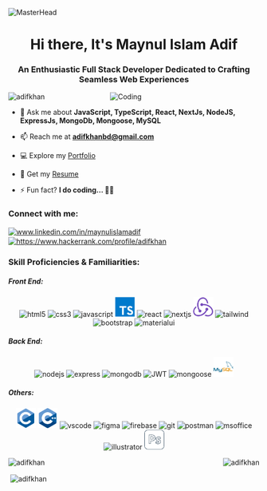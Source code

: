 ![MasterHead](https://www.iiserkol.ac.in/~cds/assets/image/intro_to_comp_programming.jpg)
<h1 align="center">Hi there, It's Maynul Islam Adif</h1>
<h3 align="center">An Enthusiastic Full Stack Developer Dedicated to Crafting Seamless Web Experiences</h3>

<img align="right" alt="Coding" width="300" src="https://cdn.dribbble.com/users/1162077/screenshots/3848914/programmer.gif"/>

<p align="left"> <img src="https://komarev.com/ghpvc/?username=adifkhan&label=Profile%20views&color=fc6b03&style=flat" alt="adifkhan" /> </p>

- 💬 Ask me about **JavaScript, TypeScript, React, NextJs, NodeJS, ExpressJs, MongoDb, Mongoose, MySQL**

- 📫 Reach me at **adifkhanbd@gmail.com**

- 💻 Explore my [Portfolio](https://maynulislamadif.vercel.app/) 

- 📄 Get my [Resume](https://drive.google.com/drive/folders/1zgde61gIEtW7R6rVyM2x81Juss24Ksk6?usp=sharing)

- ⚡ Fun fact?  **I do coding... 🤗🤗**





<h3 align="left">Connect with me:</h3>
<p align="left">
<a href="https://linkedin.com/in/www.linkedin.com/in/maynulislamadif" target="blank"><img align="center" src="https://raw.githubusercontent.com/rahuldkjain/github-profile-readme-generator/master/src/images/icons/Social/linked-in-alt.svg" alt="www.linkedin.com/in/maynulislamadif" height="30" width="40" /></a>
<a href="https://www.hackerrank.com/profile/adifkhan" target="blank"><img align="center" src="https://raw.githubusercontent.com/rahuldkjain/github-profile-readme-generator/master/src/images/icons/Social/hackerrank.svg" alt="https://www.hackerrank.com/profile/adifkhan" height="30" width="40" /></a>
</p>

<h3 align="left">Skill Proficiencies & Familiarities:</h3>

<h5 align="left">Front End:</h5>
<p align="center">  <img src="https://upload.wikimedia.org/wikipedia/commons/thumb/6/61/HTML5_logo_and_wordmark.svg/130px-HTML5_logo_and_wordmark.svg.png" alt="html5" width="40" height="40"/> <img src="https://upload.wikimedia.org/wikipedia/commons/thumb/d/d5/CSS3_logo_and_wordmark.svg/120px-CSS3_logo_and_wordmark.svg.png" alt="css3" width="40" height="40"/> <img src="https://user-images.githubusercontent.com/74038190/212257454-16e3712e-945a-4ca2-b238-408ad0bf87e6.gif" alt="javascript" width="40" height="40"/> <img src="https://raw.githubusercontent.com/devicons/devicon/master/icons/typescript/typescript-original.svg" alt="typescript" width="40" height="40"/> <img src="https://user-images.githubusercontent.com/74038190/212257467-871d32b7-e401-42e8-a166-fcfd7baa4c6b.gif" alt="react" width="40" height="40"/> <img src="https://d2nir1j4sou8ez.cloudfront.net/wp-content/uploads/2021/12/nextjs-boilerplate-logo.png" alt="nextjs" width="40" height="40"/> <img src="https://raw.githubusercontent.com/devicons/devicon/master/icons/redux/redux-original.svg" alt="redux" width="40" height="40"/> <img src="https://www.vectorlogo.zone/logos/tailwindcss/tailwindcss-icon.svg" alt="tailwind" width="40" height="40"/> <img src="https://user-images.githubusercontent.com/74038190/212280805-9bcb336b-8c55-46a8-abf8-ff286ab55472.gif" alt="bootstrap" width="40" height="40"/> <img src="https://mui.com/static/logo.png" alt="materialui" width="40" height="40"/> </p>

<h5 align="left">Back End:</h5>
<p align="center"> <img src="https://user-images.githubusercontent.com/74038190/212257460-738ff738-247f-4445-a718-cdd0ca76e2db.gif" alt="nodejs" width="40" height="40"/> <img src="https://ajeetchaulagain.com/static/7cb4af597964b0911fe71cb2f8148d64/87351/express-js.png" alt="express" width="40" height="40"/> <img src="https://upload.wikimedia.org/wikipedia/en/thumb/5/5a/MongoDB_Fores-Green.svg/250px-MongoDB_Fores-Green.svg.png" alt="mongodb" width="60" height="40"/> <img src="https://img.icons8.com/color/64/java-web-token.png" alt="JWT" width="40" height="40"/> <img src="https://img.icons8.com/color/64/mongoose.png" alt="mongoose" width="40" height="40"/> <img src="https://raw.githubusercontent.com/devicons/devicon/master/icons/mysql/mysql-original-wordmark.svg" alt="mysql" width="40" height="40"/> </p>

<h5 align="left">Others:</h5>
<p align="center"> <img src="https://raw.githubusercontent.com/devicons/devicon/master/icons/c/c-original.svg" alt="c" width="40" height="40"/> <img src="https://raw.githubusercontent.com/devicons/devicon/master/icons/cplusplus/cplusplus-original.svg" alt="cplusplus" width="40" height="40"/> <img src="https://user-images.githubusercontent.com/74038190/212257465-7ce8d493-cac5-494e-982a-5a9deb852c4b.gif" alt="vscode" width="40" height="40"/> <img src="https://www.vectorlogo.zone/logos/figma/figma-icon.svg" alt="figma" width="40" height="40"/> <img src="https://www.vectorlogo.zone/logos/firebase/firebase-icon.svg" alt="firebase" width="40" height="40"/> <img src="https://www.vectorlogo.zone/logos/git-scm/git-scm-icon.svg" alt="git" width="40" height="40"/> <img src="https://www.vectorlogo.zone/logos/getpostman/getpostman-icon.svg" alt="postman" width="40" height="40"/> <img src="https://static.vecteezy.com/system/resources/previews/014/018/577/original/ms-office-logo-on-transparent-background-free-vector.jpg" alt="msoffice" width="40" height="40"/> <img src="https://www.vectorlogo.zone/logos/adobe_illustrator/adobe_illustrator-icon.svg" alt="illustrator" width="40" height="40"/> <img src="https://raw.githubusercontent.com/devicons/devicon/master/icons/photoshop/photoshop-line.svg" alt="photoshop" width="40" height="40"/> </p>

<p><img align="left" src="https://github-readme-stats.vercel.app/api/top-langs?username=adifkhan&show_icons=true&locale=en&layout=compact" alt="adifkhan" /></p>

<p>&nbsp;<img align="right" src="https://github-readme-stats.vercel.app/api?username=adifkhan&show_icons=true&locale=en" alt="adifkhan" /></p>

<p>&nbsp;<img align="center" src="https://github-readme-streak-stats.herokuapp.com/?user=adifkhan&" alt="adifkhan" /></p>
